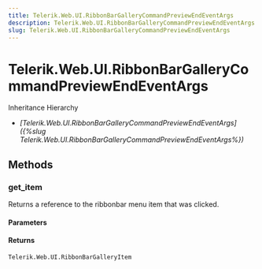 ```yaml
---
title: Telerik.Web.UI.RibbonBarGalleryCommandPreviewEndEventArgs
description: Telerik.Web.UI.RibbonBarGalleryCommandPreviewEndEventArgs
slug: Telerik.Web.UI.RibbonBarGalleryCommandPreviewEndEventArgs
---
```


# Telerik.Web.UI.RibbonBarGalleryCommandPreviewEndEventArgs


Inheritance Hierarchy

* *[Telerik.Web.UI.RibbonBarGalleryCommandPreviewEndEventArgs]({%slug Telerik.Web.UI.RibbonBarGalleryCommandPreviewEndEventArgs%})*


## Methods

### get_item 

Returns a reference to the ribbonbar menu item that was clicked.

#### Parameters

#### Returns

`Telerik.Web.UI.RibbonBarGalleryItem` 

